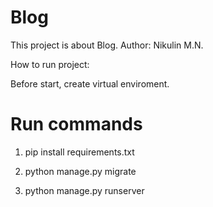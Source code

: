 
# Blog

This project is about Blog. Author: Nikulin M.N.

How to run project:

Before start, create virtual enviroment.

# Run commands

1. pip install requirements.txt

2. python manage.py migrate

3. python manage.py runserver


